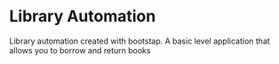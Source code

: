 # Library Automation
Library automation created with bootstap. A basic level application that allows you to borrow and return books
